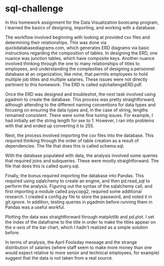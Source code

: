 # sql-challenge

In this homework assignment for the Data Visualization bootcamp program, I learned the basics of designing, importing, and working with a database.

The workflow involved beginning with looking at provided csv files and determining their relationships. This was done via quickdatabasediagrams.com, which generates ERD diagrams via basic instructions regarding the composition of tables. In designing the ERD, one nuance was junction tables, which have composite keys. Another nuance involved thinking through the one to many relationships of titles to employees, and understanding the complexities of designing a personnel database at an organization, like mine, that permits employees to hold multiple job titles and multiple salaries. These issues were not directly pertinent to this homework. The ERD is called sqlchallengeERD.pdf.

Once the ERD was designed and troubleshot, the next task involved using pgadmin to create the database. This process was pretty straightforward, although attending to the different naming conventions for data types and focusing on ensuring the data types and, in the case of string, lengths remained consistent. There were some fine tuning issues. For example, I had initially set the string length for sex to 1. However, I ran into problems with that and ended up converting it to 255.

Next, the process involved importing the csv files into the database. This required thinking through the order of table creation as a result of dependencies. The file that does this is called schema.sql.

With the database populated with data, the analysis involved some queries that required joins and subqueries. These were mostly straightforward. The file that does this is called query.sql.

Finally, the bonus required importing the database into Pandas. This required using sqlalchemy to create an engine, and then pd.read_sql to perform the analysis. Figuring out the syntax of the sqlalchemy call, and first importing a module called psycopg2, required some additional research. I created a config.py file to store the password, and noted it in git.ignore. In addition, testing queries in pgadmin before running them in Pandas was a useful workful.

Plotting the data was straightforward through matplotlib and pd.plot. I set the index of the dataframe to the title in order to make the titles appear on the x-axis of the bar chart, which I hadn't realized as a simple solution before.

In terms of analysis, the April Foolsday message and the strange distribution of salaries (where staff seem to make more money than one would expect relative to more senior and technical employees, for example) suggest that the data is not taken from a real source.

